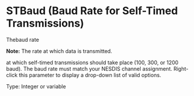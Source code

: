 # STBaud (Baud Rate for Self-Timed Transmissions)

Thebaud rate

**Note:** The rate at which data is transmitted.

at which self-timed transmissions should take place (100, 300, or 1200 baud). The baud rate must match your NESDIS channel assignment. Right-click this parameter to display a drop-down list of valid options.

Type: Integer or variable
